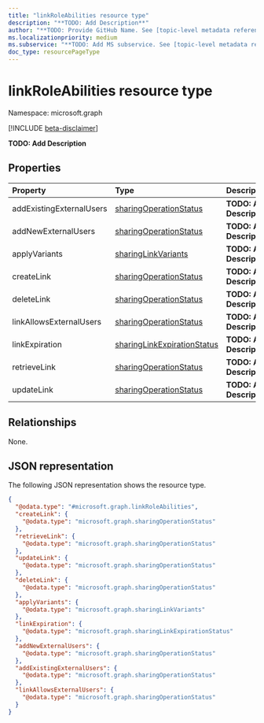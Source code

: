 ```yaml
---
title: "linkRoleAbilities resource type"
description: "**TODO: Add Description**"
author: "**TODO: Provide GitHub Name. See [topic-level metadata reference](https://aka.ms/msgo?pagePath=Document-APIs/Guidelines/Metadata)**"
ms.localizationpriority: medium
ms.subservice: "**TODO: Add MS subservice. See [topic-level metadata reference](https://aka.ms/msgo?pagePath=Document-APIs/Guidelines/Metadata)**"
doc_type: resourcePageType
---
```


# linkRoleAbilities resource type

Namespace: microsoft.graph

[!INCLUDE [beta-disclaimer](../../includes/beta-disclaimer.md)]

**TODO: Add Description**

## Properties
|Property|Type|Description|
|:---|:---|:---|
|addExistingExternalUsers|[sharingOperationStatus](../resources/sharingoperationstatus.md)|**TODO: Add Description**|
|addNewExternalUsers|[sharingOperationStatus](../resources/sharingoperationstatus.md)|**TODO: Add Description**|
|applyVariants|[sharingLinkVariants](../resources/sharinglinkvariants.md)|**TODO: Add Description**|
|createLink|[sharingOperationStatus](../resources/sharingoperationstatus.md)|**TODO: Add Description**|
|deleteLink|[sharingOperationStatus](../resources/sharingoperationstatus.md)|**TODO: Add Description**|
|linkAllowsExternalUsers|[sharingOperationStatus](../resources/sharingoperationstatus.md)|**TODO: Add Description**|
|linkExpiration|[sharingLinkExpirationStatus](../resources/sharinglinkexpirationstatus.md)|**TODO: Add Description**|
|retrieveLink|[sharingOperationStatus](../resources/sharingoperationstatus.md)|**TODO: Add Description**|
|updateLink|[sharingOperationStatus](../resources/sharingoperationstatus.md)|**TODO: Add Description**|

## Relationships
None.

## JSON representation
The following JSON representation shows the resource type.
<!-- {
  "blockType": "resource",
  "@odata.type": "microsoft.graph.linkRoleAbilities"
}
-->
``` json
{
  "@odata.type": "#microsoft.graph.linkRoleAbilities",
  "createLink": {
    "@odata.type": "microsoft.graph.sharingOperationStatus"
  },
  "retrieveLink": {
    "@odata.type": "microsoft.graph.sharingOperationStatus"
  },
  "updateLink": {
    "@odata.type": "microsoft.graph.sharingOperationStatus"
  },
  "deleteLink": {
    "@odata.type": "microsoft.graph.sharingOperationStatus"
  },
  "applyVariants": {
    "@odata.type": "microsoft.graph.sharingLinkVariants"
  },
  "linkExpiration": {
    "@odata.type": "microsoft.graph.sharingLinkExpirationStatus"
  },
  "addNewExternalUsers": {
    "@odata.type": "microsoft.graph.sharingOperationStatus"
  },
  "addExistingExternalUsers": {
    "@odata.type": "microsoft.graph.sharingOperationStatus"
  },
  "linkAllowsExternalUsers": {
    "@odata.type": "microsoft.graph.sharingOperationStatus"
  }
}
```

